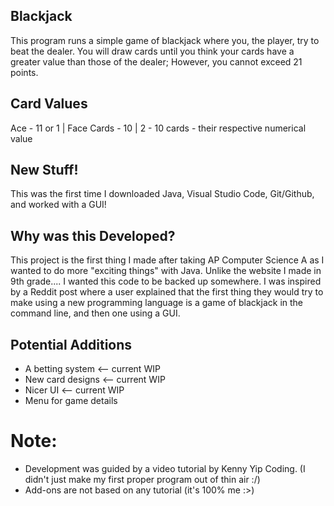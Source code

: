 ## Blackjack

This program runs a simple game of blackjack where you, the player, try to beat the dealer.
You will draw cards until you think your cards have a greater value than those of the dealer; However, you cannot exceed 21 points.

## Card Values
Ace - 11 or 1 | 
Face Cards  - 10 |
2 - 10 cards - their respective numerical value

## New Stuff!

This was the first time I downloaded Java, Visual Studio Code, Git/Github, and worked with a GUI!

## Why was this Developed?

This project is the first thing I made after taking AP Computer Science A as I wanted to do more "exciting things" with Java.
Unlike the website I made in 9th grade.... I wanted this code to be backed up somewhere. 
I was inspired by a Reddit post where a user explained that the first thing they would try to make using a new programming language is a game of blackjack in the command line, and then one using a GUI.

## Potential Additions
- A betting system <-- current WIP
- New card designs <-- current WIP
- Nicer UI <-- current WIP
- Menu for game details


# Note:
  - Development was guided by a video tutorial by Kenny Yip Coding. (I didn't just make my first proper program out of thin air :/)
  - Add-ons are not based on any tutorial (it's 100% me :>)
